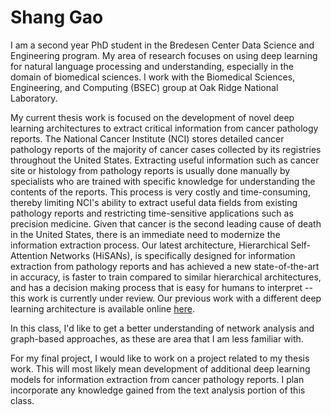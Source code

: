 # Shang Gao
I am a second year PhD student in the Bredesen Center Data Science and Engineering program. My area of research focuses on using deep learning for natural language processing and understanding, especially in the domain of biomedical sciences. I work with the Biomedical Sciences, Engineering, and Computing (BSEC) group at Oak Ridge National Laboratory.

My current thesis work is focused on the development of novel deep learning architectures to extract critical information from cancer pathology reports. The National Cancer Institute (NCI) stores detailed cancer pathology reports of the majority of cancer cases collected by its registries throughout the United States. Extracting useful information such as cancer site or histology from pathology reports is usually done manually by specialists who are trained with specific knowledge for understanding the contents of the reports. This process is very costly and time-consuming, thereby limiting NCI's ability to extract useful data fields from existing pathology reports and restricting time-sensitive applications such as precision medicine. Given that cancer is the second leading cause of death in the United States, there is an immediate need to modernize the information extraction process. Our latest architecture, Hierarchical Self-Attention Networks (HiSANs), is specifically designed for information extraction from pathology reports and has achieved a new state-of-the-art in accuracy, is faster to train compared to similar hierarchical architectures, and has a decision making process that is easy for humans to interpret -- this work is currently under review. Our previous work with a different deep learning architecture is available online [here](https://academic.oup.com/jamia/article-lookup/doi/10.1093/jamia/ocx131).

In this class, I'd like to get a better understanding of network analysis and graph-based approaches, as these are area that I am less familiar with.

For my final project, I would like to work on a project related to my thesis work. This will most likely mean development of additional deep learning models for information extraction from cancer pathology reports. I plan incorporate any knowledge gained from the text analysis portion of this class.
